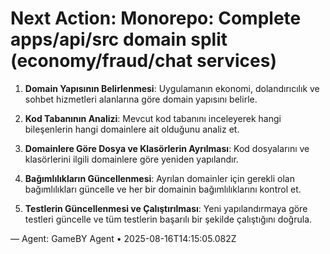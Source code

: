 # Next Action: Monorepo: Complete apps/api/src domain split (economy/fraud/chat services)

1. **Domain Yapısının Belirlenmesi**: Uygulamanın ekonomi, dolandırıcılık ve sohbet hizmetleri alanlarına göre domain yapısını belirle.

2. **Kod Tabanının Analizi**: Mevcut kod tabanını inceleyerek hangi bileşenlerin hangi domainlere ait olduğunu analiz et.

3. **Domainlere Göre Dosya ve Klasörlerin Ayrılması**: Kod dosyalarını ve klasörlerini ilgili domainlere göre yeniden yapılandır.

4. **Bağımlılıkların Güncellenmesi**: Ayrılan domainler için gerekli olan bağımlılıkları güncelle ve her bir domainin bağımlılıklarını kontrol et.

5. **Testlerin Güncellenmesi ve Çalıştırılması**: Yeni yapılandırmaya göre testleri güncelle ve tüm testlerin başarılı bir şekilde çalıştığını doğrula.

— Agent: GameBY Agent • 2025-08-16T14:15:05.082Z
